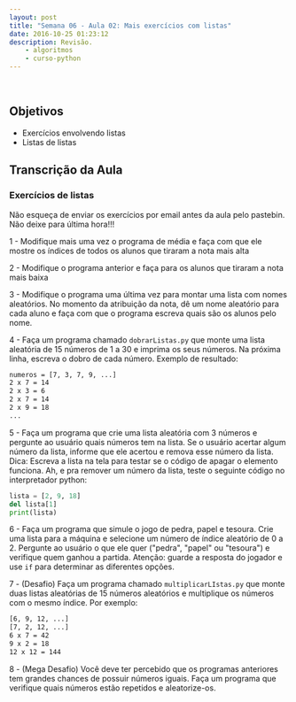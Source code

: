 ```yaml
---
layout: post
title: "Semana 06 - Aula 02: Mais exercícios com listas"
date: 2016-10-25 01:23:12
description: Revisão. 
    - algoritmos
    - curso-python
---
```


&nbsp;

## Objetivos

* Exercícios envolvendo listas
* Listas de listas

## Transcrição da Aula

### Exercícios de listas

Não esqueça de enviar os exercícios por email antes da aula pelo pastebin. Não deixe para última hora!!!

1 - Modifique mais uma vez o programa de média e faça com que ele mostre os índices de todos os alunos que tiraram a nota mais alta

2 - Modifique o programa anterior e faça para os alunos que tiraram a nota mais baixa

3 - Modifique o programa uma última vez para montar uma lista com nomes aleatórios. No momento da atribuição da nota, dê um nome aleatório para cada aluno e faça com que o programa escreva quais são os alunos pelo nome.

4 - Faça um programa chamado `dobrarListas.py` que monte uma lista aleatória de 15 números de 1 a 30 e imprima os seus números. Na próxima linha, escreva o dobro de cada número. Exemplo de resultado:

```bash
numeros = [7, 3, 7, 9, ...]
2 x 7 = 14
2 x 3 = 6
2 x 7 = 14
2 x 9 = 18
...
```

5 - Faça um programa que crie uma lista aleatória com 3 números e pergunte ao usuário quais números tem na lista. Se o usuário acertar algum número da lista, informe que ele acertou e remova esse número da lista. Dica: Escreva a lista na tela para testar se o código de apagar o elemento funciona. Ah, e pra remover um número da lista, teste o seguinte código no interpretador python:

```python
lista = [2, 9, 18]
del lista[1]
print(lista)
```

6 - Faça um programa que simule o jogo de pedra, papel e tesoura. Crie uma lista para a máquina e selecione um número de índice aleatório de 0 a 2. Pergunte ao usuário o que ele quer ("pedra", "papel" ou "tesoura") e verifique quem ganhou a partida. Atenção: guarde a resposta do jogador e use `if` para determinar as diferentes opções.

7 - (Desafio) Faça um programa chamado `multiplicarLIstas.py` que monte duas listas aleatórias de 15 números aleatórios e multiplique os números com o mesmo índice. Por exemplo:

```bash
[6, 9, 12, ...]
[7, 2, 12, ...]
6 x 7 = 42
9 x 2 = 18
12 x 12 = 144
```

8 - (Mega Desafio) Você deve ter percebido que os programas anteriores tem grandes chances de possuir números iguais. Faça um programa que verifique quais números estão repetidos e aleatorize-os.
